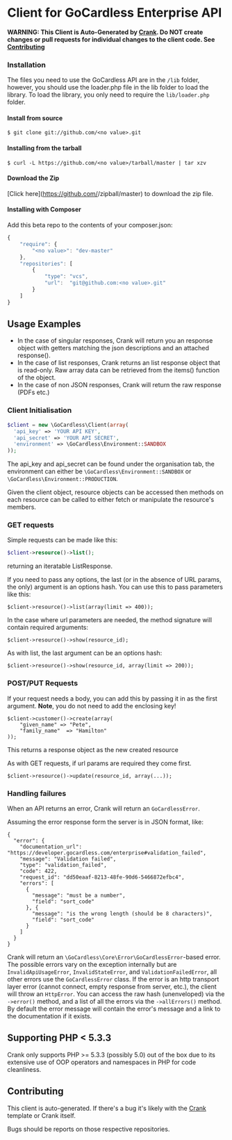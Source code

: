# Client for GoCardless Enterprise API

**WARNING: This Client is Auto-Generated by [Crank](https://github.com/gocardless/crank).
Do NOT create changes or pull requests for individual changes to the client code. See
[Contributing](#contributing)**

### Installation

The files you need to use the GoCardless API are in the `/lib` folder, however, you should use the loader.php file in the lib folder to load the library.
To load the library, you only need to require the `lib/loader.php` folder.

#### Install from source

```console
$ git clone git://github.com/<no value>.git
```

#### Installing from the tarball

```console
$ curl -L https://github.com/<no value>/tarball/master | tar xzv
```

#### Download the Zip

[Click here](https://github.com/<no value>/zipball/master)
to download the zip file.

#### Installing with Composer

Add this beta repo to the contents of your composer.json:

```javascript
{
    "require": {
        "<no value>": "dev-master"
    },
    "repositories": [
        {
            "type": "vcs",
            "url":  "git@github.com:<no value>.git"
        }
    ]
}
```

## Usage Examples

- In the case of singular responses, Crank will return you an response object with getters matching the json descriptions and an attached response().
- In the case of list responses, Crank returns an list response object that is read-only. Raw array data can be retrieved from the items() function of the object.
- In the case of non JSON responses, Crank will return the raw response (PDFs etc.)

### Client Initialisation
```php
$client = new \GoCardless\Client(array(
  'api_key' => 'YOUR API KEY',
  'api_secret' => 'YOUR API SECRET',
  'environment' => \GoCardless\Environment::SANDBOX
));
```
The api_key and api_secret can be found under the organisation tab, the environment can either be `\GoCardless\Environment::SANDBOX` or `\GoCardless\Environment::PRODUCTION`.

Given the client object, resource objects can be accessed then methods on each resource can be called to either fetch or manipulate the resource's members.

### GET requests

Simple requests can be made like this:

```php
$client->resource()->list();
```
returning an iteratable ListResponse.


If you need to pass any options, the last (or in the absence of URL params, the only) argument is an options hash. You can use this to pass parameters like this:
```
$client->resource()->list(array(limit => 400));
```

In the case where url parameters are needed, the method signature will contain required arguments:

```
$client->resource()->show(resource_id);
```

As with list, the last argument can be an options hash:

```
$client->resource()->show(resource_id, array(limit => 200));
```

### POST/PUT Requests
If your request needs a body, you can add this by passing it in as the first argument.
**Note**, you do not need to add the enclosing key!

```
$client->customer()->create(array(
    "given_name" => "Pete",
    "family_name"  => "Hamilton"
));
```
This returns a response object as the new created resource

As with GET requests, if url params are required they come first.

```
$client->resource()->update(resource_id, array(...));
```

### Handling failures

When an API returns an error, Crank will return an `GoCardlessError`.

Assuming the error response form the server is in JSON format, like:

```
{
  "error": {
    "documentation_url": "https://developer.gocardless.com/enterprise#validation_failed",
    "message": "Validation failed",
    "type": "validation_failed",
    "code": 422,
    "request_id": "dd50eaaf-8213-48fe-90d6-5466872efbc4",
    "errors": [
      {
        "message": "must be a number",
        "field": "sort_code"
      }, {
        "message": "is the wrong length (should be 8 characters)",
        "field": "sort_code"
      }
    ]
  }
}
```

Crank will return an `\GoCardless\Core\Error\GoCardlessError`-based error. The possible errors vary on the exception internally but are `InvalidApiUsageError`, `InvalidStateError`, and `ValidationFailedError`, all other errors use the `GoCardlessError` class. If the error is an http transport layer error (cannot connect, empty response from server, etc.), the client will throw an `HttpError`. You can access the raw hash (unenveloped) via the `->error()` method, and a list of all the errors via the `->allErrors()` method. By default the error message will contain the error's message and a link to the documentation if it exists.


## Supporting PHP < 5.3.3
Crank only supports PHP >= 5.3.3 (possibly 5.0) out of the box due to its extensive
use of OOP operators and namespaces in PHP for code cleanliness.

## Contributing

This client is auto-generated. If there's a bug it's likely with the
[Crank](https://github.com/gocardless/crank) template or Crank itself.

Bugs should be reports on those respective repositories.
